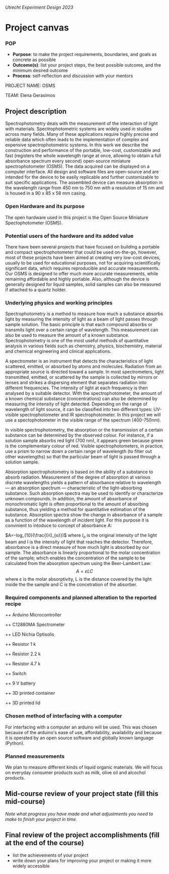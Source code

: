 *Utrecht Experiment Design 2023*

# Project canvas

### POP

+ **Purpose**: to make the project requirements, boundaries, and goals as concrete as possible  
+ **Outcome(s)**: list your project steps, the best possible outcome, and the minimum desired outcome  
+ **Process**: self-reflection and discussion with your mentors

PROJECT NAME: OSMS

TEAM: Elena Gerasimos

## Project description  
Spectrophotometry deals with the measurement of the interaction of light with materials. Spectrophotometric systems are widely used in studies across many fields. Many of these applications require highly precise and reliable data which often leads to the implementation of complex and expensive spectrophotometric systems. In this work we describe the construction and performance of the portable, low-cost, customizable and fast (registers the whole wavelength range at once, allowing to obtain a full absorbance spectrum every second) open-source miniature spectrophotometer (OSMS). The data acquired can be displayed on a computer interface. All design and software files are open-source and are intended for the device to be easily replicable and further customizable to suit specific applications. The assembled device can measure absorption in the wavelength range from 450 nm to 750 nm with a resolution of 15 nm and is housed in a 90 x 85 x 58 mm casing.

### Open Hardware and its purpose
The open hardware used in this project is the Open Source Miniature Spectophotometer (OSMS). 

### Potential users of the hardware and its added value
There have been several projects that have focused on building a
portable and compact spectrophotometer that could be used on-the-go,
however, most of these projects have been aimed at creating very
low-cost devices, usually to be used for educational purposes,  not for
acquiring scientifically significant data, which requires reproducible
and accurate measurements. Our OSMS is designed to offer much more
accurate measurements, while remaining affordable and highly portable.
Also, although the device is generally designed for liquid samples,
solid samples can also be measured if attached to a quartz holder.
### Underlying physics and working principles
Spectrophotometry is a method to measure how much a substance absorbs light by measuring the intensity of light as a beam of light passes through sample solution. The basic principle is that each compound absorbs or transmits light over a certain range of wavelength. This measurement can also be used to measure the amount of a known substance. Spectrophotometry is one of the most useful methods of quantitative analysis in various fields such as chemistry, physics, biochemistry, material and chemical engineering and clinical applications.

A spectrometer is an instrument that detects the characteristics of light scattered,
emitted, or absorbed by atoms and molecules. Radiation from an appropriate source is directed toward a sample. In most spectrometers, light transmitted, emitted, or scattered by the sample is collected by
mirrors or lenses and strikes a dispersing element that separates radiation into different frequencies. The intensity of light at each frequency is then analysed by a suitable
detector. With the spectrophotometer, the amount of a known chemical substance (concentrations) can also be determined by measuring the intensity of light detected. Depending on the range of wavelength of light source, it can be classified into two different types: UV-visible spectrophotometer and IR spectrophotometer. In this project we will use a spectophotometer in the visible range of the spectrum (400-750nm).

In visible spectrophotometry, the absorption or the transmission of a certain substance can be determined by the observed colour. For instance, if a solution sample absorbs red light (700 nm), it appears green because green is the complementary colour of red. Visible spectrophotometers, in practice, use a prism to narrow down a certain range of wavelength (to filter out other wavelengths) so that the particular beam of light is passed through a solution sample.

Absorption spectrophotometry is based on the ability of a substance to absorb radiation. Measurement of the degree of absorption at various discrete wavelengths yields a pattern of absorbance relative to wavelength — an absorption spectrum — characteristic of the light-absorbing substance. Such absorption spectra may be used to identify or characterize unknown compounds. In addition, the amount of absorbance of monochromatic light is often proportional to the amount of absorbing substance, thus yielding a method for quantitative estimation of the substance. Absorption spectra  show the change in absorbance of a sample as a function of the wavelength of incident light. For this purpose it is convinient to intoduce to concept of absorbance A:

$A=-log_{10}(\frac{I}{I_{o}})$
where $I_{o}$ is the original intensity of the light beam and I is the intensity of light that reaches the detector. Therefore, absorbance is a direct measure of how much light is absorbed by our sample.
The absorbance is linearly proportional to the molar concentration of the sample; which enables the concentration of the sample to be calculated from the absorption spectrum using the Beer-Lambert Law:
$$A=εLC$$
where ε is the molar absorptivity, L is the distance covered by the light inside the the sample and C is the concetration of the absorber.

### Required components and planned alteration to the reported recipe
++ Arduino Microcontroller

++ C12880MA Spectrometer

++ LED Nichia Optisolis

++ Resistor 1 k

++ Resistor 2.2 k

++ Resistor 4.7 k

++ Switch

++ 9 V battery

++ 3D printed container

++ 3D printed lid
### Chosen method of interfacing with a computer
For interfacing with a computer an arduino will be used. This was chosen
because of the arduino's ease of use, affordability, availability and
because it is operated by an open source software and globally known
language (Python).
### Planned measurements
We plan to measure different kinds of liquid organic materials. We will focus on everyday consumer products such as milk, olive oil and alcochol products.

## Mid-course review of your project state (fill this mid-course)
*Note what progress you have made and what adjustments you need to make to finish your project in time.*


## Final review of the project accomplishments (fill at the end of the course)

+ list the achievements of your project  
+ write down your plans for improving your project or making it more widely accessible 


